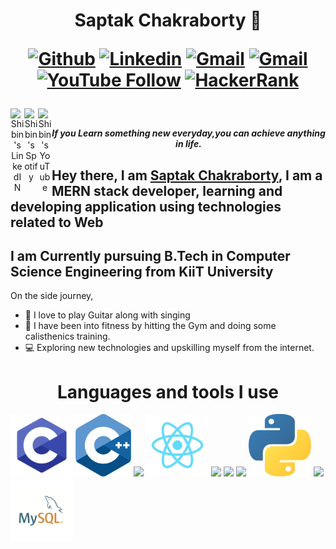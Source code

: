 <!-- ### Hi there I am Saptak Chakraborty👋 -->
<h1 align="center"> Saptak Chakraborty 👋 

[![Github](https://img.shields.io/static/v1?label=&message=Github&color=black&style=flat&logo=github)](https://github.com/Saptak10)
[![Linkedin](https://img.shields.io/static/v1?label=&message=Linkedin&color=0E7FBF&&&style=flat&logo=linkedin&logoColor=white)](https://www.linkedin.com/in/saptak-chakraborty/)
[![Gmail](https://img.shields.io/static/v1?label=Gmail&labelColor=EA0008&message=saptak.bugatti20@gmail.com&color=555555&style=flat&logo=gmail&logoColor=white)](mailto:saptak.bugatti20@gmail.com)
[![Gmail](https://img.shields.io/static/v1?label=Gmail&labelColor=EA0008&message=1929114@kiit.ac.in&color=555555&style=flat&logo=gmail&logoColor=white)](mailto:1929114@kiit.ac.in)
[![YouTube Follow](https://img.shields.io/youtube/channel/views/UC7VlXXvUZhxoo2ux617y_Gg?logo=YouTube&style=flat)](https://www.youtube.com/channel/UC7VlXXvUZhxoo2ux617y_Gg)
[![HackerRank](https://img.shields.io/website?label=HackerRank&style=flat&url=https%3A%2F%2Fwww.hackerrank.com%2Fsaptak_bugatti20)](https://www.hackerrank.com/saptak_bugatti20)

  </h1>
  
<a align="center" href="https://www.linkedin.com/in/saptak-chakraborty/">
  <img align="left" alt="Shibin's LinkedIN" width="22px" src="https://raw.githubusercontent.com/peterthehan/peterthehan/master/assets/linkedin.svg" />
</a>
<a align="center" href="https://open.spotify.com/user/31humkqtfuyh3f4znuavyt2fwqsu">
  <img align="left" alt="Shibin's Spotify" width="22px" src="https://raw.githubusercontent.com/peterthehan/peterthehan/master/assets/spotify.svg" />
</a>
<a align="center" href="https://www.youtube.com/channel/UC7VlXXvUZhxoo2ux617y_Gg">
  <img align="left" alt="Shibin's YouTube" width="22px" src="https://github.com/peterthehan/peterthehan/blob/master/assets/youtube.svg" />
</a>
  

<br>

<p align='center'><em><b>If you Learn something new everyday,you can achieve anything in life.</b></em></p>
  
## Hey there, I am [Saptak Chakraborty](https://saptakportfolio.netlify.app/), I am a MERN stack developer, learning and developing application using technologies related to Web
## I am Currently pursuing B.Tech in Computer Science Engineering from KiiT University 

On the side journey,
  
- 🎸 I love to play Guitar along with singing 
- 🥊 I have been into fitness by hitting the Gym and doing some calisthenics training.
- 💻 Exploring new technologies and upskilling myself from the internet.
 
<h1 align="center">Languages and tools I use</h1> 
<p>
<img height="100" src="https://github.com/Aakarsh-B/trying-repos/blob/master/c-programming.png"> 
  
<img height="100" src="https://github.com/Aakarsh-B/trying-repos/blob/master/c++.png"> 
  
<img height="100" src="https://miro.medium.com/max/900/1*HTy1M1eFC7GoW6odSukQVw.png">

<img height="100" src="https://raw.githubusercontent.com/github/explore/80688e429a7d4ef2fca1e82350fe8e3517d3494d/topics/react/react.png"> 
 
<img height="100" src="https://seeklogo.com/images/N/nodejs-logo-FBE122E377-seeklogo.com.png"> 

<img height="125" src="https://infinapps.com/wp-content/uploads/2018/10/mongodb-logo.png">

<img height="100" src="https://www.freepnglogos.com/uploads/html5-logo-png/html5-logo-opencode-css-8.png">
  
<img height="100" src="https://github.com/Aakarsh-B/trying-repos/blob/master/python-5.svg?raw=true">

<img height="100" src="https://avatars.githubusercontent.com/u/9919?s=200&v=4">
  
<img height="100" src="https://raw.githubusercontent.com/github/explore/80688e429a7d4ef2fca1e82350fe8e3517d3494d/topics/mysql/mysql.png">

</p>
<!--
**Saptak10/Saptak10** is a ✨ _special_ ✨ repository because its `README.md` (this file) appears on your GitHub profile.

Here are some ideas to get you started:

- 🔭 I’m currently working on ...
- 🌱 I’m currently learning ...
- 👯 I’m looking to collaborate on ...
- 🤔 I’m looking for help with ...
- 💬 Ask me about ...
- 📫 How to reach me: ...
- 😄 Pronouns: ...
- ⚡ Fun fact: ...
-->
